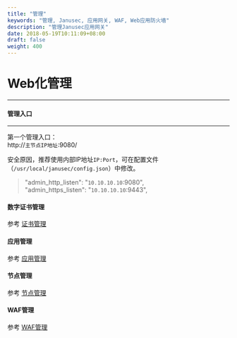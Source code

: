 ```yaml
---
title: "管理"
keywords: "管理, Janusec, 应用网关, WAF, Web应用防火墙"
description: "管理Janusec应用网关"
date: 2018-05-19T10:11:09+08:00
draft: false
weight: 400
---
```


# Web化管理
----

#### 管理入口
----
第一个管理入口：  
http://`主节点IP地址`:9080/

安全原因，推荐使用内部IP地址`IP:Port`，可在配置文件（`/usr/local/janusec/config.json`）中修改。  

> "admin_http_listen": "`10.10.10.10`:9080",  
> "admin_https_listen": "`10.10.10.10`:9443",  

#### 数字证书管理
参考 [证书管理](/cn/certificate-management)  

#### 应用管理
参考 [应用管理](/cn/application-management/)

#### 节点管理
参考 [节点管理](/cn/node-management/)

#### WAF管理
参考 [WAF管理](/cn/waf-management/)
